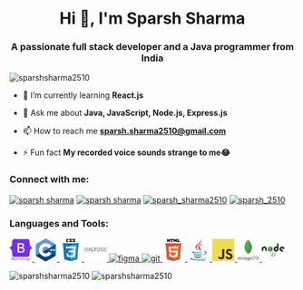 <h1 align="center">Hi 👋, I'm Sparsh Sharma</h1>
<h3 align="center">A passionate full stack developer and a Java programmer from India</h3>

<p align="left"> <img src="https://komarev.com/ghpvc/?username=sparshsharma2510&label=Profile%20views&color=0e75b6&style=flat" alt="sparshsharma2510" /> </p>

- 🌱 I’m currently learning **React.js**

- 💬 Ask me about **Java, JavaScript, Node.js, Express.js**

- 📫 How to reach me **sparsh.sharma2510@gmail.com**

- ⚡ Fun fact **My recorded voice sounds strange to me😂**

<h3 align="left">Connect with me:</h3>
<p align="left">
<a href="https://linkedin.com/in/sparsharma" target="blank"><img align="center" src="https://cdn.jsdelivr.net/npm/simple-icons@3.0.1/icons/linkedin.svg" alt="sparsh sharma" height="30" width="40" /></a>
<a href="https://www.facebook.com/arsh.sharma.3158/" target="blank"><img align="center" src="https://cdn.jsdelivr.net/npm/simple-icons@3.0.1/icons/facebook.svg" alt="sparsh sharma" height="30" width="40" /></a>
<a href="https://instagram.com/sparsh_sharma2510" target="blank"><img align="center" src="https://cdn.jsdelivr.net/npm/simple-icons@3.0.1/icons/instagram.svg" alt="sparsh_sharma2510" height="30" width="40" /></a>
<a href="https://www.leetcode.com/sparsh_2510" target="blank"><img align="center" src="https://cdn.jsdelivr.net/npm/simple-icons@3.0.1/icons/leetcode.svg" alt="sparsh_2510" height="30" width="40" /></a>
</p>

<h3 align="left">Languages and Tools:</h3>
<p align="left"> <a href="https://getbootstrap.com" target="_blank"> <img src="https://raw.githubusercontent.com/devicons/devicon/master/icons/bootstrap/bootstrap-plain-wordmark.svg" alt="bootstrap" width="40" height="40"/> </a> <a href="https://www.w3schools.com/cpp/" target="_blank"> <img src="https://raw.githubusercontent.com/devicons/devicon/master/icons/cplusplus/cplusplus-original.svg" alt="cplusplus" width="40" height="40"/> </a> <a href="https://www.w3schools.com/css/" target="_blank"> <img src="https://raw.githubusercontent.com/devicons/devicon/master/icons/css3/css3-original-wordmark.svg" alt="css3" width="40" height="40"/> </a> <a href="https://expressjs.com" target="_blank"> <img src="https://raw.githubusercontent.com/devicons/devicon/master/icons/express/express-original-wordmark.svg" alt="express" width="40" height="40"/> </a> <a href="https://www.figma.com/" target="_blank"> <img src="https://www.vectorlogo.zone/logos/figma/figma-icon.svg" alt="figma" width="40" height="40"/> </a> <a href="https://git-scm.com/" target="_blank"> <img src="https://www.vectorlogo.zone/logos/git-scm/git-scm-icon.svg" alt="git" width="40" height="40"/> </a> <a href="https://www.w3.org/html/" target="_blank"> <img src="https://raw.githubusercontent.com/devicons/devicon/master/icons/html5/html5-original-wordmark.svg" alt="html5" width="40" height="40"/> </a> <a href="https://www.java.com" target="_blank"> <img src="https://raw.githubusercontent.com/devicons/devicon/master/icons/java/java-original.svg" alt="java" width="40" height="40"/> </a> <a href="https://developer.mozilla.org/en-US/docs/Web/JavaScript" target="_blank"> <img src="https://raw.githubusercontent.com/devicons/devicon/master/icons/javascript/javascript-original.svg" alt="javascript" width="40" height="40"/> </a> <a href="https://www.mongodb.com/" target="_blank"> <img src="https://raw.githubusercontent.com/devicons/devicon/master/icons/mongodb/mongodb-original-wordmark.svg" alt="mongodb" width="40" height="40"/> </a> <a href="https://nodejs.org" target="_blank"> <img src="https://raw.githubusercontent.com/devicons/devicon/master/icons/nodejs/nodejs-original-wordmark.svg" alt="nodejs" width="40" height="40"/> </a> </p>

<p><img align="left" src="https://github-readme-stats.vercel.app/api/top-langs?username=sparshsharma2510&show_icons=true&locale=en&layout=compact" alt="sparshsharma2510" /></p>

<p>&nbsp;<img align="centre" src="https://github-readme-stats.vercel.app/api?username=sparshsharma2510&show_icons=true&locale=en" alt="sparshsharma2510" /></p>
